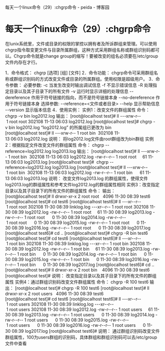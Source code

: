 每天一个linux命令（29）:chgrp命令 - peida - 博客园

#  每天一个linux命令（29）:chgrp命令

在lunix系统里，文件或目录的权限的掌控以拥有者及所诉群组来管理。可以使用chgrp指令取变更文件与目录所属群组，这种方式采用群组名称或群组识别码都可以。Chgrp命令就是change group的缩写！要被改变的组名必须要在/etc/group文件内存在才行。

1．命令格式：
chgrp [选项] [组] [文件]
2．命令功能：
chgrp命令可采用群组名称或群组识别码的方式改变文件或目录的所属群组。使用权限是超级用户。
3．命令参数：
必要参数:
-c 当发生改变时输出调试信息
-f 不显示错误信息
-R 处理指定目录以及其子目录下的所有文件
-v 运行时显示详细的处理信息
--dereference 作用于符号链接的指向，而不是符号链接本身
--no-dereference 作用于符号链接本身
选择参数:
--reference=<文件或者目录>
--help 显示帮助信息
--version 显示版本信息
4．使用实例：
实例1：改变文件的群组属性
命令：
chgrp -v bin log2012.log
输出：
[root@localhost test]# ll
---xrw-r-- 1 root root 302108 11-13 06:03 log2012.log
[root@localhost test]# chgrp -v bin log2012.log
“log2012.log” 的所属组已更改为 bin
[root@localhost test]# ll
---xrw-r-- 1 root bin  302108 11-13 06:03 log2012.log
说明：
将log2012.log文件由root群组改为bin群组
实例2：根据指定文件改变文件的群组属性
命令：
chgrp --reference=log2012.log log2013.log
输出：
[root@localhost test]# ll
---xrw-r-- 1 root bin  302108 11-13 06:03 log2012.log
-rw-r--r-- 1 root root     61 11-13 06:03 log2013.log
[root@localhost test]#  chgrp --reference=log2012.log log2013.log
[root@localhost test]# ll
---xrw-r-- 1 root bin  302108 11-13 06:03 log2012.log
-rw-r--r-- 1 root bin      61 11-13 06:03 log2013.log
说明：
改变文件log2013.log 的群组属性，使得文件log2013.log的群组属性和参考文件log2012.log的群组属性相同
实例3：改变指定目录以及其子目录下的所有文件的群组属性
命令：
输出：
[root@localhost test]# ll
drwxr-xr-x 2 root root   4096 11-30 08:39 test6
[root@localhost test]# cd test6
[root@localhost test6]# ll
---xr--r-- 1 root root 302108 11-30 08:39 linklog.log
---xr--r-- 1 root root 302108 11-30 08:39 log2012.log
-rw-r--r-- 1 root root     61 11-30 08:39 log2013.log
-rw-r--r-- 1 root root      0 11-30 08:39 log2014.log
-rw-r--r-- 1 root root      0 11-30 08:39 log2015.log
-rw-r--r-- 1 root root      0 11-30 08:39 log2016.log
-rw-r--r-- 1 root root      0 11-30 08:39 log2017.log
[root@localhost test6]# cd ..
[root@localhost test]# chgrp -R bin test6
[root@localhost test]# cd test6
[root@localhost test6]# ll
---xr--r-- 1 root bin 302108 11-30 08:39 linklog.log
---xr--r-- 1 root bin 302108 11-30 08:39 log2012.log
-rw-r--r-- 1 root bin     61 11-30 08:39 log2013.log
-rw-r--r-- 1 root bin      0 11-30 08:39 log2014.log
-rw-r--r-- 1 root bin      0 11-30 08:39 log2015.log
-rw-r--r-- 1 root bin      0 11-30 08:39 log2016.log
-rw-r--r-- 1 root bin      0 11-30 08:39 log2017.log
[root@localhost test6]# cd ..
[root@localhost test]# ll
drwxr-xr-x 2 root bin    4096 11-30 08:39 test6
[root@localhost test]#
说明：
改变指定目录以及其子目录下的所有文件的群组属性
实例4：通过群组识别码改变文件群组属性
命令：
chgrp -R 100 test6
输出：
[root@localhost test]# chgrp -R 100 test6
[root@localhost test]# ll
drwxr-xr-x 2 root users   4096 11-30 08:39 test6
[root@localhost test]# cd test6
[root@localhost test6]# ll
---xr--r-- 1 root users 302108 11-30 08:39 linklog.log
---xr--r-- 1 root users 302108 11-30 08:39 log2012.log
-rw-r--r-- 1 root users     61 11-30 08:39 log2013.log
-rw-r--r-- 1 root users      0 11-30 08:39 log2014.log
-rw-r--r-- 1 root users      0 11-30 08:39 log2015.log
-rw-r--r-- 1 root users      0 11-30 08:39 log2016.log
-rw-r--r-- 1 root users      0 11-30 08:39 log2017.log
[root@localhost test6]#
说明：
通过群组识别码改变文件群组属性，100为users群组的识别码，具体群组和群组识别码可以去/etc/group文件中查看